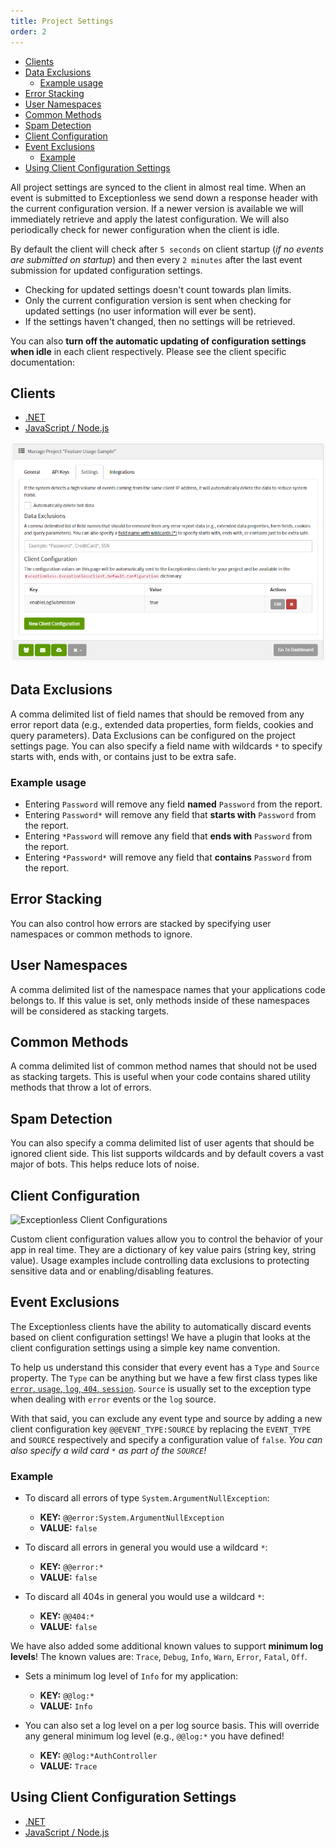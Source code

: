 ```yaml
---
title: Project Settings
order: 2
---
```

- [Clients](#clients)
- [Data Exclusions](#data-exclusions)
  - [Example usage](#example-usage)
- [Error Stacking](#error-stacking)
- [User Namespaces](#user-namespaces)
- [Common Methods](#common-methods)
- [Spam Detection](#spam-detection)
- [Client Configuration](#client-configuration)
- [Event Exclusions](#event-exclusions)
  - [Example](#example)
- [Using Client Configuration Settings](#using-client-configuration-settings)

All project settings are synced to the client in almost real time. When an event is submitted to Exceptionless we send down a response header with the current configuration version. If a newer version is available we will immediately retrieve and apply the latest configuration. We will also periodically check for newer configuration when the client is idle.

By default the client will check after `5 seconds` on client startup (*if no events are submitted on startup*) and then every `2 minutes` after the last event submission for updated configuration settings.

- Checking for updated settings doesn't count towards plan limits.
- Only the current configuration version is sent when checking for updated settings (no user information will ever be sent).
- If the settings haven't changed, then no settings will be retrieved.

You can also **turn off the automatic updating of configuration settings when idle** in each client respectively. Please see the client specific documentation:

## Clients

- [.NET](clients/dotnet/client-configuration-settings.md#updating-client-configuration-settings)
- [JavaScript / Node.js](clients/javascript/client-configuration-values.md#updating-client-configuration-settings)

![Exceptionless Project Settings](img/project-settings.png)

## Data Exclusions

A comma delimited list of field names that should be removed from any error report data (e.g., extended data properties, form fields, cookies and query parameters). Data Exclusions can be configured on the project settings page. You can also specify a field name with wildcards `*` to specify starts with, ends with, or contains just to be extra safe.

### Example usage

- Entering `Password` will remove any field **named** `Password` from the report.
- Entering `Password*` will remove any field that **starts with** `Password` from the report.
- Entering `*Password` will remove any field that **ends with** `Password` from the report.
- Entering `*Password*` will remove any field that **contains** `Password` from the report.

## Error Stacking

You can also control how errors are stacked by specifying user namespaces or common methods to ignore.

## User Namespaces

A comma delimited list of the namespace names that your applications code belongs to. If this value is set, only methods inside of these namespaces will be considered as stacking targets.

## Common Methods

A comma delimited list of common method names that should not be used as stacking targets. This is useful when your code contains shared utility methods that throw a lot of errors.

## Spam Detection

You can also specify a comma delimited list of user agents that should be ignored client side. This list supports wildcards and by default covers a vast major of bots. This helps reduce lots of noise.

## Client Configuration

![Exceptionless Client Configurations](img/client-configuration.png)

Custom client configuration values allow you to control the behavior of your app in real time. They are a dictionary of key value pairs (string key, string value). Usage examples include controlling data exclusions to protecting sensitive data and or enabling/disabling features.

## Event Exclusions

The Exceptionless clients have the ability to automatically discard events based on client configuration settings! We have a plugin that looks at the client configuration settings using a simple key name convention.

To help us understand this consider that every event has a `Type` and `Source` property. The `Type` can be anything but we have a few first class types like [`error`, `usage`, `log`, `404`, `session`](https://github.com/exceptionless/Exceptionless/blob/master/src/Exceptionless.Core/Models/Event.cs#L92-L100). `Source` is usually set to the exception type when dealing with `error` events or the `log` source.

With that said, you can exclude any event type and source by adding a new client configuration key `@@EVENT_TYPE:SOURCE` by replacing the `EVENT_TYPE` and `SOURCE` respectively and specify a configuration value of `false`. _You can also specify a wild card `*` as part of the `SOURCE`!_

### Example

- To discard all errors of type `System.ArgumentNullException`:
  - **KEY:** `@@error:System.ArgumentNullException`
  - **VALUE:** `false`

- To discard all errors in general you would use a wildcard `*`:
  - **KEY:** `@@error:*`
  - **VALUE:** `false`

- To discard all 404s in general you would use a wildcard `*`:
  - **KEY:** `@@404:*`
  - **VALUE:** `false`

We have also added some additional known values to support **minimum log levels**! The known values are: `Trace`, `Debug`, `Info`, `Warn`, `Error`, `Fatal`, `Off`.

- Sets a minimum log level of `Info` for my application:
  - **KEY:** `@@log:*`
  - **VALUE:** `Info`

- You can also set a log level on a per log source basis. This will override any general minimum log level (e.g., `@@log:*` you have defined!
  - **KEY:** `@@log:*AuthController`
  - **VALUE:** `Trace`

## Using Client Configuration Settings

- [.NET](clients/dotnet/client-configuration-settings.md)
- [JavaScript / Node.js](clients/javascript/client-configuration-values.md)
